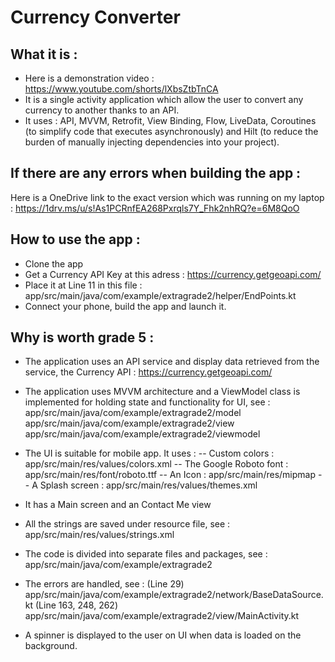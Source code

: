 # Currency Converter

## What it is : 
- Here is a demonstration video : https://www.youtube.com/shorts/lXbsZtbTnCA
- It is a single activity application which allow the user to convert any currency to another thanks to an API.
- It uses : API, MVVM, Retrofit, View Binding, Flow, LiveData, Coroutines (to simplify code that executes asynchronously) and Hilt (to reduce the burden of manually injecting dependencies into your project).

 ## If there are any errors when building the app : 
 Here is a OneDrive link to the exact version which was running on my laptop : https://1drv.ms/u/s!As1PCRnfEA268Pxrqls7Y_Fhk2nhRQ?e=6M8QoO

## How to use the app : 
- Clone the app
- Get a Currency API Key at this adress : https://currency.getgeoapi.com/
- Place it at Line 11 in this file : app/src/main/java/com/example/extragrade2/helper/EndPoints.kt
- Connect your phone, build the app and launch it.

## Why is worth grade 5 : 

- The application uses an API service and display data retrieved from the service, the Currency API : https://currency.getgeoapi.com/

- The application uses MVVM architecture and a ViewModel class is implemented for holding state and functionality for UI, see : 
app/src/main/java/com/example/extragrade2/model
app/src/main/java/com/example/extragrade2/view
app/src/main/java/com/example/extragrade2/viewmodel

- The UI is suitable for mobile app. It uses :
-- Custom colors : app/src/main/res/values/colors.xml
-- The Google Roboto font : app/src/main/res/font/roboto.ttf
-- An Icon : app/src/main/res/mipmap
-- A Splash screen : app/src/main/res/values/themes.xml

- It has a Main screen and an Contact Me view

- All the strings are saved under resource file, see :
app/src/main/res/values/strings.xml 

- The code is divided into separate files and packages, see : 
app/src/main/java/com/example/extragrade2

- The errors are handled, see : 
(Line 29) app/src/main/java/com/example/extragrade2/network/BaseDataSource.kt 
(Line 163, 248, 262) app/src/main/java/com/example/extragrade2/view/MainActivity.kt

- A spinner is displayed to the user on UI when data is loaded on the background.
